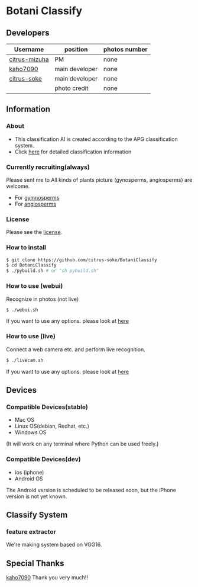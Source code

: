 # Botani Classify
## Developers
|Username|position|photos number|
|---|---|---|
|[citrus-mizuha](https://github.com/citrus-mizuha)|PM|none|
|[kaho7090](https://github.com/kaho7090)|main developer|none|
|[citrus-soke](https://github.com/citrus-soke)|main developer|none|
|[]()|photo credit|none|
## Information
### About
- This classification AI is created according to the APG classification system.
- Click [here](memo/classes.csv) for detailed classification information
### Currently recruiting(always)
Please sent me to All kinds of plants picture (gynosperms, angiosperms) are welcome.
- For [gymnosperms]()
- For [angiosperms]()
### License
Please see the [license](/LICENSE).
### How to install
``` sh
$ git clone https://github.com/citrus-soke/BotaniClassify
$ cd BotaniClassify
$ ./pybuild.sh # or "sh pybuild.sh"
```
### How to use (webui)
Recognize in photos (not live)
```sh
$ ./webui.sh
```
If you want to use any options. please look at [here](/memo/webui-help.txt)

### How to use (live)
Connect a web camera etc. and perform live recognition.
```sh
$ ./livecam.sh
```
If you want to use any options. please look at [here](/memo/livecam-help.txt)

## Devices
### Compatible Devices(stable)
- Mac OS
- Linux OS(debian, Redhat, etc.)
- Windows OS

(It will work on any terminal where Python can be used freely.)
### Compatible Devices(dev)
- ios (iphone)
- Android OS

The Android version is scheduled to be released soon, but the iPhone version is not yet known.

## Classify System
### feature extractor
We're making system based on VGG16.

## Special Thanks
[kaho7090](https://github.com/kaho7090) Thank you very much!!
